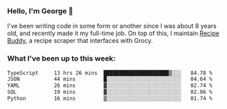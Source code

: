 ### Hello, I'm George 👋

I've been writing code in some form or another since I was about 8 years old, and recently made it my full-time job. On top of this, I maintain [Recipe Buddy](https://github.com/georgegebbett/recipe-buddy), a recipe scraper that interfaces with Grocy.  

<!--
**georgegebbett/georgegebbett** is a ✨ _special_ ✨ repository because its `README.md` (this file) appears on your GitHub profile.

Here are some ideas to get you started:

- 🔭 I’m currently working on ...
- 🌱 I’m currently learning ...
- 👯 I’m looking to collaborate on ...
- 🤔 I’m looking for help with ...
- 💬 Ask me about ...
- 📫 How to reach me: ...
- 😄 Pronouns: ...
- ⚡ Fun fact: ...
-->

### What I've been up to this week:
<!--START_SECTION:waka-->

```txt
TypeScript     13 hrs 26 mins  █████████████████████▒░░░   84.78 %
JSON           44 mins         █░░░░░░░░░░░░░░░░░░░░░░░░   04.64 %
YAML           26 mins         ▓░░░░░░░░░░░░░░░░░░░░░░░░   02.74 %
SQL            19 mins         ▓░░░░░░░░░░░░░░░░░░░░░░░░   02.06 %
Python         16 mins         ▒░░░░░░░░░░░░░░░░░░░░░░░░   01.74 %
```

<!--END_SECTION:waka-->

